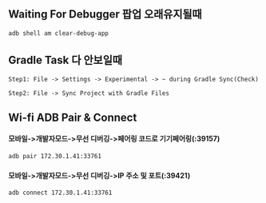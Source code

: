 ## Waiting For Debugger 팝업 오래유지될때
```zsh
adb shell am clear-debug-app
```



## Gradle Task 다 안보일때
```
Step1: File -> Settings -> Experimental -> ~ during Gradle Sync(Check)
```
```
Step2: File -> Sync Project with Gradle Files
```




## Wi-fi ADB Pair & Connect
#### 모바일->개발자모드->무선 디버깅->페어링 코드로 기기페어링(:39157)
```zsh
adb pair 172.30.1.41:33761
```
#### 모바일->개발자모드->무선 디버깅->IP 주소 및 포트(:39421)
```zsh
adb connect 172.30.1.41:33761
```
